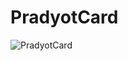 #  PradyotCard

![PradyotCard](https://github.com/pradyotprksh/development_learning/blob/main/ios/ios_angela_udemy/PradyotCard/PradyotCard.png)
